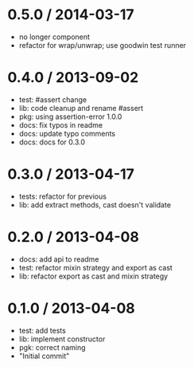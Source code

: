 
0.5.0 / 2014-03-17 
==================

  * no longer component
  * refactor for wrap/unwrap; use goodwin test runner

0.4.0 / 2013-09-02 
==================

 * test: #assert change
 * lib: code cleanup and rename #assert
 * pkg: using assertion-error 1.0.0
 * docs: fix typos in readme
 * docs: update typo comments
 * docs: docs for 0.3.0

0.3.0 / 2013-04-17 
==================

  * tests: refactor for previous
  * lib: add extract methods, cast doesn't validate

0.2.0 / 2013-04-08 
==================

  * docs: add api to readme
  * test: refactor mixin strategy and export as cast
  * lib: refactor export as cast and mixin strategy

0.1.0 / 2013-04-08 
==================

  * test: add tests
  * lib: implement constructor
  * pgk: correct naming
  * "Initial commit"
